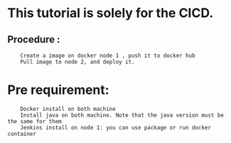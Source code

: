 # This tutorial is solely for the CICD.
## Procedure :

        Create a image on docker node 1 , push it to docker hub 
        Pull image to node 2, and deploy it.          
# Pre requirement:

        Docker install on both machine 
        Install java on both machine. Note that the java version must be the same for them 
        Jenkins install on node 1: you can use package or run docker container 
    

        
